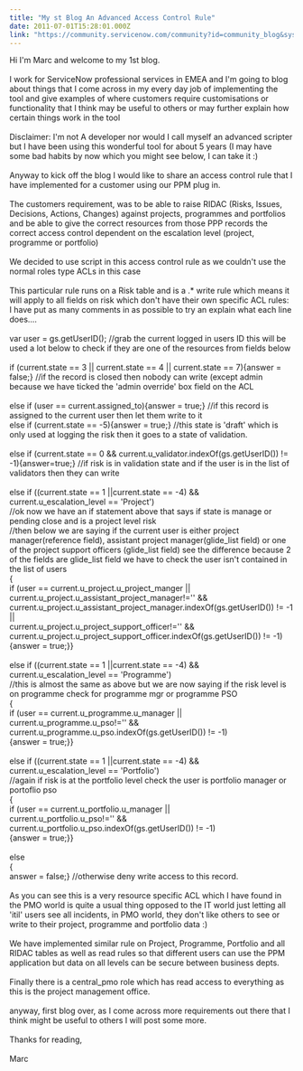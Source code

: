 ```yaml
---
title: "My st Blog An Advanced Access Control Rule"
date: 2011-07-01T15:28:01.000Z
link: "https://community.servicenow.com/community?id=community_blog&sys_id=b69caee1dbd0dbc01dcaf3231f9619d3"
---
```

<p>Hi I'm Marc and welcome to my 1st blog.<br /><br />I work for ServiceNow professional services in EMEA and I'm going to blog about things that I come across in my every day job of implementing the tool and give examples of where customers require customisations or functionality that I think may be useful to others or may further explain how certain things work in the tool<br /><br />Disclaimer: I'm not A developer nor would I call myself an advanced scripter but I have been using this wonderful tool for about 5 years (I may have some bad habits by now which you might see below, I can take it :)<br /><br />Anyway to kick off the blog I would like to share an access control rule that I have implemented for a customer using our PPM plug in.<br /><br />The customers requirement, was to be able to raise RIDAC (Risks, Issues, Decisions, Actions, Changes) against projects, programmes and portfolios and be able to give the correct resources from those PPP records the correct access control dependent on the escalation level (project, programme or portfolio)<br /><br />We decided to use script in this access control rule as we couldn't use the normal roles type ACLs in this case<br /><br />This particular rule runs on a Risk table and is a .* write rule which means it will apply to all fields on risk which don't have their own specific ACL rules:<br />I have put as many comments in as possible to try an explain what each line does....<br /><br />var user = gs.getUserID(); //grab the current logged in users ID this will be used a lot below to check if they are one of the resources from fields below<br /><br />if (current.state == 3 || current.state == 4 || current.state == 7){answer = false;} //if the record is closed then nobody can write (except admin because we have ticked the 'admin override' box field on the ACL<br /><br />else if (user == current.assigned_to){answer = true;} //if this record is assigned to the current user then let them write to it<br />else if (current.state == -5){answer = true;} //this state is 'draft' which is only used at logging the risk then it goes to a state of validation.<br /><br />else if (current.state == 0 &amp;&amp; current.u_validator.indexOf(gs.getUserID()) != -1){answer=true;} //if risk is in validation state and if the user is in the list of validators then they can write<br /><br />else if ((current.state == 1 ||current.state == -4) &amp;&amp; current.u_escalation_level == 'Project') <br />//ok now we have an if statement above that says if state is manage or pending close and is a project level risk<br />//then below we are saying if the current user is either project manager(reference field), assistant project manager(glide_list field) or one of the project support officers (glide_list field) see the difference because 2 of the fields are glide_list field we have to check the user isn't contained in the list of users<br />{<br />if (user == current.u_project.u_project_manger ||<br />current.u_project.u_assistant_project_manager!='' &amp;&amp; current.u_project.u_assistant_project_manager.indexOf(gs.getUserID()) != -1 || <br />current.u_project.u_project_support_officer!='' &amp;&amp; current.u_project.u_project_support_officer.indexOf(gs.getUserID()) != -1) <br />{answer = true;}}<br /><br />else if ((current.state == 1 ||current.state == -4) &amp;&amp; current.u_escalation_level == 'Programme')<br />//this is almost the same as above but we are now saying if the risk level is on programme check for programme mgr or programme PSO<br />{<br />if (user == current.u_programme.u_manager || <br />current.u_programme.u_pso!='' &amp;&amp; current.u_programme.u_pso.indexOf(gs.getUserID()) != -1) <br />{answer = true;}}<br /><br />else if ((current.state == 1 ||current.state == -4) &amp;&amp; current.u_escalation_level == 'Portfolio')<br />//again if risk is at the portfolio level check the user is portfolio manager or portoflio pso<br />{<br />if (user == current.u_portfolio.u_manager || <br />current.u_portfolio.u_pso!='' &amp;&amp; current.u_portfolio.u_pso.indexOf(gs.getUserID()) != -1) <br />{answer = true;}}<br /><br />else<br />{<br />answer = false;} //otherwise deny write access to this record.<br /><br />As you can see this is a very resource specific ACL which I have found in the PMO world is quite a usual thing opposed to the IT world just letting all 'itil' users see all incidents, in PMO world, they don't like others to see or write to their project, programme and portfolio data :)<br /><br />We have implemented similar rule on Project, Programme, Portfolio and all RIDAC tables as well as read rules so that different users can use the PPM application but data on all levels can be secure between business depts.<br /><br />Finally there is a central_pmo role which has read access to everything as this is the project management office.<br /><br />anyway, first blog over, as I come across more requirements out there that I think might be useful to others I will post some more.<br /><br />Thanks for reading,<br /><br />Marc</p>